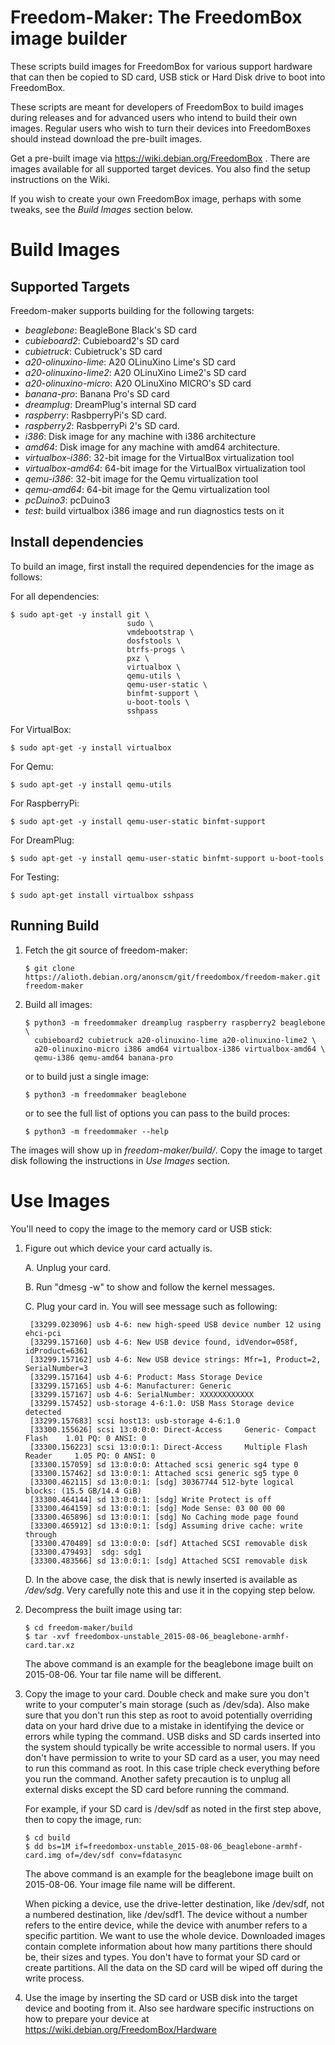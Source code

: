 # Freedom-Maker: The FreedomBox image builder

These scripts build images for FreedomBox for various support hardware
that can then be copied to SD card, USB stick or Hard Disk drive to
boot into FreedomBox.

These scripts are meant for developers of FreedomBox to build images
during releases and for advanced users who intend to build their own
images.  Regular users who wish to turn their devices into
FreedomBoxes should instead download the pre-built images.

Get a pre-built image via https://wiki.debian.org/FreedomBox .  There
are images available for all supported target devices.  You also find
the setup instructions on the Wiki.

If you wish to create your own FreedomBox image, perhaps with some
tweaks, see the *Build Images* section below.

# Build Images

## Supported Targets

Freedom-maker supports building for the following targets:

- *beaglebone*: BeagleBone Black's SD card
- *cubieboard2*: Cubieboard2's SD card
- *cubietruck*: Cubietruck's SD card
- *a20-olinuxino-lime*: A20 OLinuXino Lime's SD card
- *a20-olinuxino-lime2*: A20 OLinuXino Lime2's SD card
- *a20-olinuxino-micro*: A20 OLinuXino MICRO's SD card
- *banana-pro*: Banana Pro's SD card
- *dreamplug*: DreamPlug's internal SD card
- *raspberry*: RasbperryPi's SD card.
- *raspberry2*: RasbperryPi 2's SD card.
- *i386*: Disk image for any machine with i386 architecture
- *amd64*: Disk image for any machine with amd64 architecture.
- *virtualbox-i386*: 32-bit image for the VirtualBox virtualization tool
- *virtualbox-amd64*: 64-bit image for the VirtualBox virtualization tool
- *qemu-i386*: 32-bit image for the Qemu virtualization tool
- *qemu-amd64*: 64-bit image for the Qemu virtualization tool
- *pcDuino3*: pcDuino3  
- *test*: build virtualbox i386 image and run diagnostics tests on it

## Install dependencies

To build an image, first install the required dependencies for the
image as follows:

For all dependencies:
```shell
$ sudo apt-get -y install git \
                          sudo \
                          vmdebootstrap \
                          dosfstools \
                          btrfs-progs \
                          pxz \
                          virtualbox \
                          qemu-utils \
                          qemu-user-static \
                          binfmt-support \
                          u-boot-tools \
                          sshpass
```

For VirtualBox:
```
$ sudo apt-get -y install virtualbox
```

For Qemu:
```
$ sudo apt-get -y install qemu-utils
```

For RaspberryPi:
```
$ sudo apt-get -y install qemu-user-static binfmt-support
```

For DreamPlug:
```
$ sudo apt-get -y install qemu-user-static binfmt-support u-boot-tools
```

For Testing:
```
$ sudo apt-get install virtualbox sshpass
```

## Running Build

1. Fetch the git source of freedom-maker:
    ```
    $ git clone https://alioth.debian.org/anonscm/git/freedombox/freedom-maker.git freedom-maker
    ```

2. Build all images:
    ```
    $ python3 -m freedommaker dreamplug raspberry raspberry2 beaglebone \
      cubieboard2 cubietruck a20-olinuxino-lime a20-olinuxino-lime2 \
      a20-olinuxino-micro i386 amd64 virtualbox-i386 virtualbox-amd64 \
      qemu-i386 qemu-amd64 banana-pro
    ```

    or to build just a single image:
    ```
    $ python3 -m freedommaker beaglebone
    ```

    or to see the full list of options you can pass to the build proces:
    ```
    $ python3 -m freedommaker --help
    ```

The images will show up in *freedom-maker/build/*. Copy the image to
target disk following the instructions in *Use Images* section.

# Use Images

You'll need to copy the image to the memory card or USB stick:

1. Figure out which device your card actually is.

    A. Unplug your card.

    B. Run "dmesg -w" to show and follow the kernel messages.

    C. Plug your card in.  You will see message such as following:

        [33299.023096] usb 4-6: new high-speed USB device number 12 using ehci-pci
        [33299.157160] usb 4-6: New USB device found, idVendor=058f, idProduct=6361
        [33299.157162] usb 4-6: New USB device strings: Mfr=1, Product=2, SerialNumber=3
        [33299.157164] usb 4-6: Product: Mass Storage Device
        [33299.157165] usb 4-6: Manufacturer: Generic
        [33299.157167] usb 4-6: SerialNumber: XXXXXXXXXXXX
        [33299.157452] usb-storage 4-6:1.0: USB Mass Storage device detected
        [33299.157683] scsi host13: usb-storage 4-6:1.0
        [33300.155626] scsi 13:0:0:0: Direct-Access     Generic- Compact Flash    1.01 PQ: 0 ANSI: 0
        [33300.156223] scsi 13:0:0:1: Direct-Access     Multiple Flash Reader     1.05 PQ: 0 ANSI: 0
        [33300.157059] sd 13:0:0:0: Attached scsi generic sg4 type 0
        [33300.157462] sd 13:0:0:1: Attached scsi generic sg5 type 0
        [33300.462115] sd 13:0:0:1: [sdg] 30367744 512-byte logical blocks: (15.5 GB/14.4 GiB)
        [33300.464144] sd 13:0:0:1: [sdg] Write Protect is off
        [33300.464159] sd 13:0:0:1: [sdg] Mode Sense: 03 00 00 00
        [33300.465896] sd 13:0:0:1: [sdg] No Caching mode page found
        [33300.465912] sd 13:0:0:1: [sdg] Assuming drive cache: write through
        [33300.470489] sd 13:0:0:0: [sdf] Attached SCSI removable disk
        [33300.479493]  sdg: sdg1
        [33300.483566] sd 13:0:0:1: [sdg] Attached SCSI removable disk

    D. In the above case, the disk that is newly inserted is available
       as */dev/sdg*.  Very carefully note this and use it in the
       copying step below.

2. Decompress the built image using tar:
    ```
    $ cd freedom-maker/build
    $ tar -xvf freedombox-unstable_2015-08-06_beaglebone-armhf-card.tar.xz
    ```

   The above command is an example for the beaglebone image built on
   2015-08-06.  Your tar file name will be different.

3. Copy the image to your card.  Double check and make sure you don't
   write to your computer's main storage (such as /dev/sda).  Also
   make sure that you don't run this step as root to avoid potentially
   overriding data on your hard drive due to a mistake in identifying
   the device or errors while typing the command.  USB disks and SD
   cards inserted into the system should typically be write accessible
   to normal users. If you don't have permission to write to your SD
   card as a user, you may need to run this command as root.  In this
   case triple check everything before you run the command.  Another
   safety precaution is to unplug all external disks except the SD
   card before running the command.

   For example, if your SD card is /dev/sdf as noted in the first step
   above, then to copy the image, run:
    ```
    $ cd build
    $ dd bs=1M if=freedombox-unstable_2015-08-06_beaglebone-armhf-card.img of=/dev/sdf conv=fdatasync
    ```

   The above command is an example for the beaglebone image built on
   2015-08-06.  Your image file name will be different.

   When picking a device, use the drive-letter destination, like
   /dev/sdf, not a numbered destination, like /dev/sdf1.  The device
   without a number refers to the entire device, while the device with
   anumber refers to a specific partition.  We want to use the whole
   device.  Downloaded images contain complete information about how
   many partitions there should be, their sizes and types. You don't
   have to format your SD card or create partitions. All the data on
   the SD card will be wiped off during the write process.

4. Use the image by inserting the SD card or USB disk into the target
   device and booting from it.  Also see hardware specific
   instructions on how to prepare your device at
   https://wiki.debian.org/FreedomBox/Hardware
